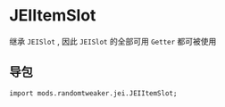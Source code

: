 # JEIItemSlot

继承 `JEISlot` , 因此 `JEISlot` 的全部可用 `Getter` 都可被使用

## 导包

~~~zenscript
import mods.randomtweaker.jei.JEIItemSlot;
~~~